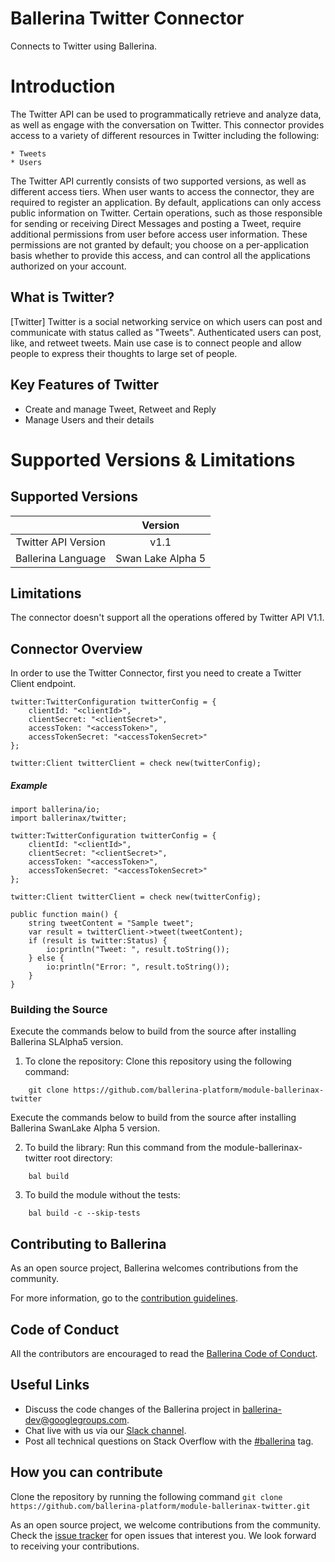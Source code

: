 # Ballerina Twitter Connector
Connects to Twitter using Ballerina.

# Introduction
The Twitter API can be used to programmatically retrieve and analyze data, as well as engage with the conversation on Twitter.
This connector provides access to a variety of different resources in Twitter including the following:

    * Tweets
    * Users
 
The Twitter API currently consists of two supported versions, as well as different access tiers.
When user wants to access the connector, they are required to register an application. By default, applications can only access public information on Twitter. Certain operations, such as those responsible for sending or receiving Direct Messages and posting a Tweet, require additional permissions from user before access user information. These permissions are not granted by default; you choose on a per-application basis whether to provide this access, and can control all the applications authorized on your account.

## What is Twitter?
[Twitter] Twitter is a social networking service on which users can post and communicate with status called as "Tweets". Authenticated users can post, like, and retweet tweets.  Main use case is to connect people and allow people to express their thoughts to large set of people.

## Key Features of Twitter
* Create and manage Tweet, Retweet and Reply
* Manage Users and their details

# Supported Versions & Limitations

## Supported Versions

|                                   | Version               |
|:---------------------------------:|:---------------------:|
|       Twitter API Version         |         v1.1          |
|       Ballerina Language          |   Swan Lake Alpha 5   |

## Limitations

The connector doesn't support all the operations offered by Twitter API V1.1.

## Connector Overview

In order to use the Twitter Connector, first you need to create a Twitter Client endpoint.

```ballerina
twitter:TwitterConfiguration twitterConfig = {
    clientId: "<clientId>",
    clientSecret: "<clientSecret>",
    accessToken: "<accessToken>",
    accessTokenSecret: "<accessTokenSecret>"
};

twitter:Client twitterClient = check new(twitterConfig);
```

##### Example

```ballerina
import ballerina/io;
import ballerinax/twitter;

twitter:TwitterConfiguration twitterConfig = {
    clientId: "<clientId>",
    clientSecret: "<clientSecret>",
    accessToken: "<accessToken>",
    accessTokenSecret: "<accessTokenSecret>"
};

twitter:Client twitterClient = check new(twitterConfig);

public function main() {
    string tweetContent = "Sample tweet";
    var result = twitterClient->tweet(tweetContent);
    if (result is twitter:Status) {
        io:println("Tweet: ", result.toString());
    } else {
        io:println("Error: ", result.toString());
    }
}
```

### Building the Source

Execute the commands below to build from the source after installing Ballerina SLAlpha5 version.

1. To clone the repository:
Clone this repository using the following command:
```shell
    git clone https://github.com/ballerina-platform/module-ballerinax-twitter
```
Execute the commands below to build from the source after installing Ballerina SwanLake Alpha 5 version.

2. To build the library:
Run this command from the module-ballerinax-twitter root directory:
```shell script
    bal build
```

3. To build the module without the tests:
```shell script
    bal build -c --skip-tests
```

## Contributing to Ballerina

As an open source project, Ballerina welcomes contributions from the community. 

For more information, go to the [contribution guidelines](https://github.com/ballerina-platform/ballerina-lang/blob/master/CONTRIBUTING.md).

## Code of Conduct

All the contributors are encouraged to read the [Ballerina Code of Conduct](https://ballerina.io/code-of-conduct).

## Useful Links

* Discuss the code changes of the Ballerina project in [ballerina-dev@googlegroups.com](mailto:ballerina-dev@googlegroups.com).
* Chat live with us via our [Slack channel](https://ballerina.io/community/slack/).
* Post all technical questions on Stack Overflow with the [#ballerina](https://stackoverflow.com/questions/tagged/ballerina) tag.

## How you can contribute

Clone the repository by running the following command
`git clone https://github.com/ballerina-platform/module-ballerinax-twitter.git`

As an open source project, we welcome contributions from the community. Check the [issue tracker](https://github.com/ballerina-platform/module-ballerinax-twitter/issues) for open issues that interest you. We look forward to receiving your contributions.
